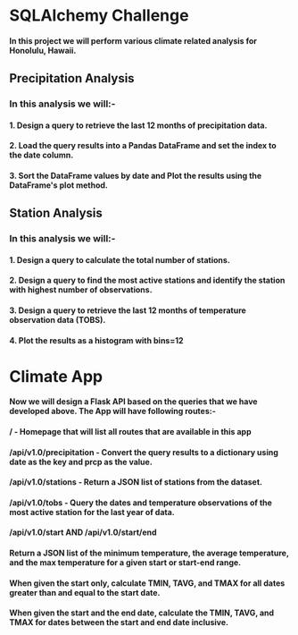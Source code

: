 # SQLAlchemy Challenge
#### In this project we will perform various climate related analysis for Honolulu, Hawaii.
## Precipitation Analysis
### In this analysis we will:-
#### 1. Design a query to retrieve the last 12 months of precipitation data.
#### 2. Load the query results into a Pandas DataFrame and set the index to the date column.
#### 3. Sort the DataFrame values by date and Plot the results using the DataFrame's plot method.
## Station Analysis
### In this analysis we will:-
#### 1. Design a query to calculate the total number of stations.
#### 2. Design a query to find the most active stations and identify the station with highest number of observations.
#### 3. Design a query to retrieve the last 12 months of temperature observation data (TOBS).
#### 4. Plot the results as a histogram with bins=12

# Climate App
#### Now we will design a Flask API based on the queries that we have developed above. The App will have following routes:-
#### / - Homepage that will list all routes that are available in this app
#### /api/v1.0/precipitation - Convert the query results to a dictionary using date as the key and prcp as the value.
#### /api/v1.0/stations - Return a JSON list of stations from the dataset.
#### /api/v1.0/tobs - Query the dates and temperature observations of the most active station for the last year of data.
#### /api/v1.0/start AND /api/v1.0/start/end
#### Return a JSON list of the minimum temperature, the average temperature, and the max temperature for a given start or start-end range.
#### When given the start only, calculate TMIN, TAVG, and TMAX for all dates greater than and equal to the start date.
#### When given the start and the end date, calculate the TMIN, TAVG, and TMAX for dates between the start and end date inclusive.